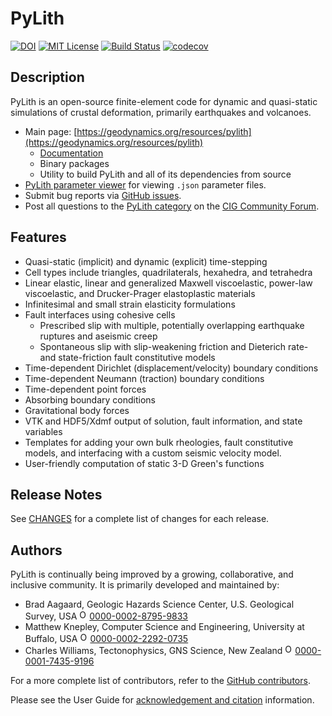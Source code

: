 # PyLith

[![DOI](https://www.zenodo.org/badge/DOI/10.5281/zenodo.11534531.svg)](https://doi.org/10.5281/zenodo.11534531)
[![MIT License](https://img.shields.io/badge/license-MIT-blue.svg)](https://github.com/geodynamics/pylith/blob/main/LICENSE.md)
[![Build Status](https://dev.azure.com/baagaard-usgs/pylith/_apis/build/status/geodynamics.pylith?branchName=main)](https://dev.azure.com/baagaard-usgs/pylith/_build/latest?definitionId=2&branchName=main)
[![codecov](https://codecov.io/gh/geodynamics/pylith/branch/master/graph/badge.svg?token=JiwLVB64EF)](https://codecov.io/gh/geodynamics/pylith)

## Description

PyLith is an open-source finite-element code for dynamic and
quasi-static simulations of crustal deformation, primarily earthquakes
and volcanoes.

* Main page: [https://geodynamics.org/resources/pylith](https://geodynamics.org/resources/pylith)
  * [Documentation](https://pylith.readthedocs.io/en/latest/)
  * Binary packages
  * Utility to build PyLith and all of its dependencies from source
*
  [PyLith parameter viewer](https://geodynamics.github.io/pylith_parameters/) for viewing `.json` parameter files.
* Submit bug reports via [GitHub issues](https://github.com/geodynamics/pylith/issues).
* Post all questions to the [PyLith category](https://community.geodynamics.org/c/pylith/) on the [CIG Community Forum](https://community.geodynamics.org).

## Features

* Quasi-static (implicit) and dynamic (explicit) time-stepping
* Cell types include triangles, quadrilaterals, hexahedra, and tetrahedra
* Linear elastic, linear and generalized Maxwell viscoelastic, power-law viscoelastic, and Drucker-Prager elastoplastic materials
* Infinitesimal and small strain elasticity formulations
* Fault interfaces using cohesive cells
  * Prescribed slip with multiple, potentially overlapping earthquake ruptures and aseismic creep
  * Spontaneous slip with slip-weakening friction and Dieterich rate- and state-friction fault constitutive models
* Time-dependent Dirichlet (displacement/velocity) boundary conditions
* Time-dependent Neumann (traction) boundary conditions
* Time-dependent point forces
* Absorbing boundary conditions
* Gravitational body forces
* VTK and HDF5/Xdmf output of solution, fault information, and state variables
* Templates for adding your own bulk rheologies, fault constitutive models, and interfacing with a custom seismic velocity model.
* User-friendly computation of static 3-D Green's functions

## Release Notes

See [CHANGES](CHANGES.md) for a complete list of changes for each release.

## Authors

PyLith is continually being improved by a growing, collaborative, and inclusive community. It is primarily developed and maintained by:

* Brad Aagaard, Geologic Hazards Science Center, U.S. Geological Survey, USA <img alt="ORCID iD" src="docs/_static/images/ORCIDiD_icon32x32.png" width="16px"/>[0000-0002-8795-9833](https://orcid.org/0000-0002-8795-9833)
* Matthew Knepley, Computer Science and Engineering, University at Buffalo, USA <img alt="ORCID iD" src="docs/_static/images/ORCIDiD_icon32x32.png" width="16px"/>[0000-0002-2292-0735](https://orcid.org/0000-0002-2292-0735)
* Charles Williams, Tectonophysics, GNS Science, New Zealand <img alt="ORCID iD" src="docs/_static/images/ORCIDiD_icon32x32.png" width="16px"/>[0000-0001-7435-9196](https://orcid.org/0000-0001-7435-9196)

For a more complete list of contributors, refer to the [GitHub contributors](https://github.com/geodynamics/pylith/graphs/contributors).

Please see the User Guide for [acknowledgement and citation](https://pylith.readthedocs.io/en/latest/intro/preface.html#citation) information.


